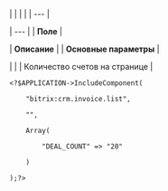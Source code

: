 |  |  |  |
| --- |

| --- |
| **Поле** |

| **Описание** |
| **Основные параметры** |

| |
| Количество счетов на странице |

```
<?$APPLICATION->IncludeComponent(

	"bitrix:crm.invoice.list",

	"",

	Array(

		"DEAL_COUNT" => "20"

	)

);?>


```
